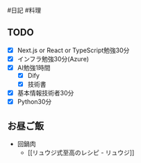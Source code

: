 #日記 #料理

## TODO
- [x] Next.js or React or TypeScript勉強30分
- [x] インフラ勉強30分(Azure)
- [x] AI勉強1時間
	- [x] Dify
	- [x] 技術書
- [x] 基本情報技術者30分
- [x] Python30分

## お昼ご飯
- 回鍋肉
	- [[リュウジ式至高のレシピ - リュウジ]]
